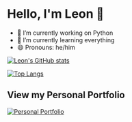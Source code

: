 # Hello, I'm Leon 👋

- 🔭 I’m currently working on Python
- 🌱 I’m currently learning everything
- 😄 Pronouns: he/him

[![Leon's GitHub stats](https://github-readme-stats.vercel.app/api?username=LeonTrii&count_private=true&show_icons=true)](https://github.com/LeonTrii)

[![Top Langs](https://github-readme-stats.vercel.app/api/top-langs/?username=LeonTrii&layout=compact)](https://github.com/LeonTrii)

## View my Personal Portfolio

[![Personal Portfolio](https://github-readme-stats.vercel.app/api/pin/?username=LeonTrii&repo=leontrii.github.io)](https://github.com/LeonTrii/leontrii.github.io)

